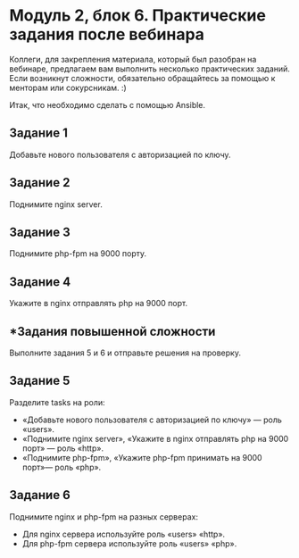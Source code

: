 # Модуль 2, блок 6. Практические задания после вебинара

Коллеги, для закрепления материала, который был разобран на вебинаре, предлагаем вам выполнить несколько практических заданий. Если возникнут сложности, обязательно обращайтесь за помощью к менторам или сокурсникам. :)

Итак, что необходимо сделать c помощью Ansible.

## Задание 1

Добавьте нового пользователя с авторизацией по ключу.

## Задание 2

Поднимите nginx server.

## Задание 3

Поднимите php-fpm на 9000 порту.

## Задание 4

Укажите в nginx отправлять php на 9000 порт.

## *Задания повышенной сложности
Выполните задания 5 и 6 и отправьте решения на проверку.

## Задание 5

Разделите tasks на роли:

- «Добавьте нового пользователя с авторизацией по ключу» — роль «users».
- «Поднимите nginx server», «Укажите в nginx отправлять php на 9000 порт» — роль «http».
- «Поднимите php-fpm», «Укажите php-fpm принимать на 9000 порт»— роль «php».

## Задание 6

Поднимите nginx и php-fpm на разных серверах:

- Для nginx сервера используйте роль «users» «http».
- Для php-fpm сервера используйте роль «users» «php».
